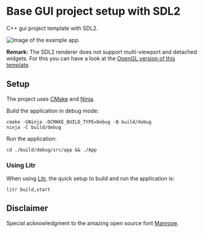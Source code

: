 # Base GUI project setup with SDL2

C++ gui project template with SDL2.

![Image of the example app.](example-app.png)

**Remark:** The SDL2 renderer does not support multi-viewport and detached widgets. For this you can have a look at the
[OpenGL version of this template](https://github.com/MartinHelmut/cpp-gui-template-sdl2-opengl).

## Setup

The project uses [CMake](https://cmake.org) and [Ninja](https://ninja-build.org).

Build the application in debug mode:

```shell
cmake -GNinja -DCMAKE_BUILD_TYPE=Debug -B build/debug
ninja -C build/debug
```

Run the application:

```shell
cd ./build/debug/src/app && ./App
```

### Using Litr

When using [Litr](https://github.com/krieselreihe/litr), the quick setup to build and run the application is:

```shell
litr build,start
```

## Disclaimer

Special acknowledgment to the amazing open source font [Manrope](https://manropefont.com).
